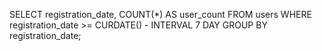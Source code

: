 SELECT registration_date, COUNT(*) AS user_count
FROM users
WHERE registration_date >= CURDATE() - INTERVAL 7 DAY
GROUP BY registration_date;
